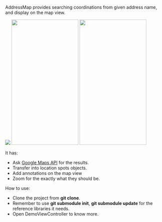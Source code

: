 AddressMap provides searching coordinations from given address name, and display on the map view.

<img src="https://lh5.googleusercontent.com/-K3VvDQljZFE/T0M0D4GiS1I/AAAAAAAAB54/PTeD8hUSkJo/s400/Screen%252520Shot%2525202012-02-21%252520at%252520%2525E4%2525B8%25258B%2525E5%25258D%2525882.03.43.png" /> <img src="https://lh4.googleusercontent.com/-ZVcrBnssLS8/T0M0GOZEnsI/AAAAAAAAB6E/o2X2XO0sdxI/s400/Screen%2520Shot%25202012-02-21%2520at%2520%25E4%25B8%258B%25E5%258D%25882.03.49.png" height="400" width="213" /> <img src="https://lh6.googleusercontent.com/-Xwyt62Qeogs/T0M0GPUej-I/AAAAAAAAB6A/VvSgAEsooaw/s400/Screen%2520Shot%25202012-02-21%2520at%2520%25E4%25B8%258B%25E5%258D%25882.03.59.png" height="400" width="213" />

It has:

* Ask [Google Maps API](http://maps.googleapis.com/maps/api/geocode/) for the results.
* Transfer into location spots objects.
* Add annotations on the map view
* Zoom for the exactly what they should be.

How to use:

* Clone the project from **git clone**.
* Remember to use **git submodule init**, **git submodule update** for the reference libraries it needs.
* Open DemoViewController to know more.